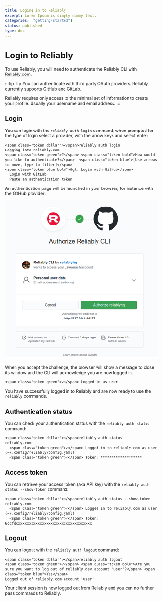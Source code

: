 ```yaml
---
title: Loging in to Reliably
excerpt: Lorem Ipsum is simply dummy text.
categories: ["getting-started"]
status: published
type: doc
---
```

# Login to Reliably

To use Reliably, you will need to authenticate the Reliably CLI
with [Reliably.com](https://reliably.com/).

:::tip Tip
  You can authenticate with third party OAuth providers. Reliably
  currently supports GitHub and GitLab.

  Reliably requires only access to the minimal set of information to create
  your profile. Usually your username and email address.
:::

## Login

You can login with the `reliably auth login` command, when prompted for the
type of login select a provider, with the arrow keys and select enter:

```reliably
<span class="token dollar"></span>reliably auth login
Logging into reliably.com
<span class="token green">?</span> <span class="token bold">How would you like to authenticate?</span>  <span class="token blue">[Use arrows to move, type to filter]</span>
<span class="token blue bold">&gt; Login with GitHub</span>
  Login with GitLab
  Paste an authentication token
```

An authentication page will be launched in your browser, for instance with
the GitHub provider:

![GitHub Login](./images/github_login.png)

When you accept the challenge, the browser will show a message to close its
window and the CLI will acknowledge you are now logged in.

```reliably
<span class="token green">✓</span> Logged in as user
```

You have successfully logged in to Reliably and are now ready to use the
`reliably` commands.

## Authentication status

You can check your authentication status with the `reliably auth status` command:

```reliably
<span class="token dollar"></span>reliably auth status
reliably.com
  <span class="token green">✓</span> Logged in to reliably.com as user (~/.config/reliably/config.yaml)
  <span class="token green">✓</span> Token: *******************
```

## Access token

You can retrieve your access token (aka API key) with the `reliably auth status --show-token` command:

```reliably
<span class="token dollar"></span>reliably auth status --show-token
reliably.com
  <span class="token green">✓</span> Logged in to reliably.com as user (~/.config/reliably/config.yaml)
  <span class="token green">✓</span> Token: 6ccfdxxxxxxxxxxxxxxxxxxxxxxxxxxxxxxxxxxx
```

## Logout

You can logout with the `reliably auth logout` command:

```reliably
<span class="token dollar"></span>reliably auth logout
<span class="token green">?</span> <span class="token bold">Are you sure you want to log out of reliably.dev account 'user'?</span> <span class="token blue">Yes</span>
Logged out of reliably.com account 'user'
```

Your client session is now logged out from Reliably and you can no further
pass commands to Reliably.

